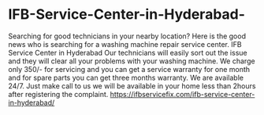 # IFB-Service-Center-in-Hyderabad-
Searching for good technicians in your nearby location? Here is the good news who is searching for a washing machine repair service center. IFB Service Center in Hyderabad  Our technicians will easily sort out the issue and they will clear all your problems with your washing machine. We charge only 350/- for servicing and you can get a service warranty for one month and for spare parts you can get three months warranty. We are available 24/7. Just make call to us we will be available in your home less than 2hours after registering the complaint. https://ifbservicefix.com/ifb-service-center-in-hyderabad/
